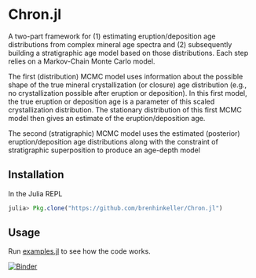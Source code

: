 # Chron.jl

A two-part framework for (1) estimating eruption/deposition age distributions from complex mineral age spectra and (2) subsequently building a stratigraphic age model based on those distributions. Each step relies on a Markov-Chain Monte Carlo model.

The first (distribution) MCMC model uses information about the possible shape of the true mineral crystallization (or closure) age distribution (e.g., no crystallization possible after eruption or deposition). In this first model, the true eruption or deposition age is a parameter of this scaled crystallization distribution. The stationary distribution of this first MCMC model then gives an estimate of the eruption/deposition age.

The second (stratigraphic) MCMC  model uses the estimated (posterior) eruption/deposition age distributions along with the constraint of stratigraphic superposition to produce an age-depth model

## Installation

In the Julia REPL
```Julia
julia> Pkg.clone("https://github.com/brenhinkeller/Chron.jl")
```

## Usage

Run [examples.jl](examples/examples.jl) to see how the code works.


[![Binder](https://mybinder.org/badge.svg)](https://mybinder.org/v2/gh/brenhinkeller/Chron.jl/master?filepath=demo.ipynb)

